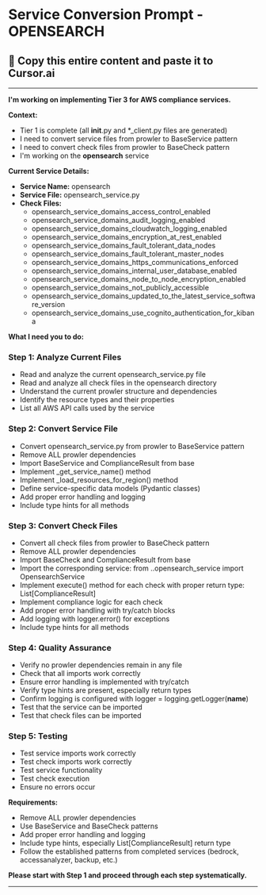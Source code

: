 # Service Conversion Prompt - OPENSEARCH

## 🎯 Copy this entire content and paste it to Cursor.ai

---

**I'm working on implementing Tier 3 for AWS compliance services.**

**Context:**
- Tier 1 is complete (all __init__.py and *_client.py files are generated)
- I need to convert service files from prowler to BaseService pattern
- I need to convert check files from prowler to BaseCheck pattern
- I'm working on the **opensearch** service

**Current Service Details:**
- **Service Name:** opensearch
- **Service File:** opensearch_service.py
- **Check Files:** 
  - opensearch_service_domains_access_control_enabled
  - opensearch_service_domains_audit_logging_enabled
  - opensearch_service_domains_cloudwatch_logging_enabled
  - opensearch_service_domains_encryption_at_rest_enabled
  - opensearch_service_domains_fault_tolerant_data_nodes
  - opensearch_service_domains_fault_tolerant_master_nodes
  - opensearch_service_domains_https_communications_enforced
  - opensearch_service_domains_internal_user_database_enabled
  - opensearch_service_domains_node_to_node_encryption_enabled
  - opensearch_service_domains_not_publicly_accessible
  - opensearch_service_domains_updated_to_the_latest_service_software_version
  - opensearch_service_domains_use_cognito_authentication_for_kibana

**What I need you to do:**

### Step 1: Analyze Current Files
- Read and analyze the current opensearch_service.py file
- Read and analyze all check files in the opensearch directory
- Understand the current prowler structure and dependencies
- Identify the resource types and their properties
- List all AWS API calls used by the service

### Step 2: Convert Service File
- Convert opensearch_service.py from prowler to BaseService pattern
- Remove ALL prowler dependencies
- Import BaseService and ComplianceResult from base
- Implement _get_service_name() method
- Implement _load_resources_for_region() method
- Define service-specific data models (Pydantic classes)
- Add proper error handling and logging
- Include type hints for all methods

### Step 3: Convert Check Files
- Convert all check files from prowler to BaseCheck pattern
- Remove ALL prowler dependencies
- Import BaseCheck and ComplianceResult from base
- Import the corresponding service: from ..opensearch_service import OpensearchService
- Implement execute() method for each check with proper return type: List[ComplianceResult]
- Implement compliance logic for each check
- Add proper error handling with try/catch blocks
- Add logging with logger.error() for exceptions
- Include type hints for all methods

### Step 4: Quality Assurance
- Verify no prowler dependencies remain in any file
- Check that all imports work correctly
- Ensure error handling is implemented with try/catch
- Verify type hints are present, especially return types
- Confirm logging is configured with logger = logging.getLogger(__name__)
- Test that the service can be imported
- Test that check files can be imported

### Step 5: Testing
- Test service imports work correctly
- Test check imports work correctly
- Test service functionality
- Test check execution
- Ensure no errors occur

**Requirements:**
- Remove ALL prowler dependencies
- Use BaseService and BaseCheck patterns
- Add proper error handling and logging
- Include type hints, especially List[ComplianceResult] return type
- Follow the established patterns from completed services (bedrock, accessanalyzer, backup, etc.)

**Please start with Step 1 and proceed through each step systematically.**

---
